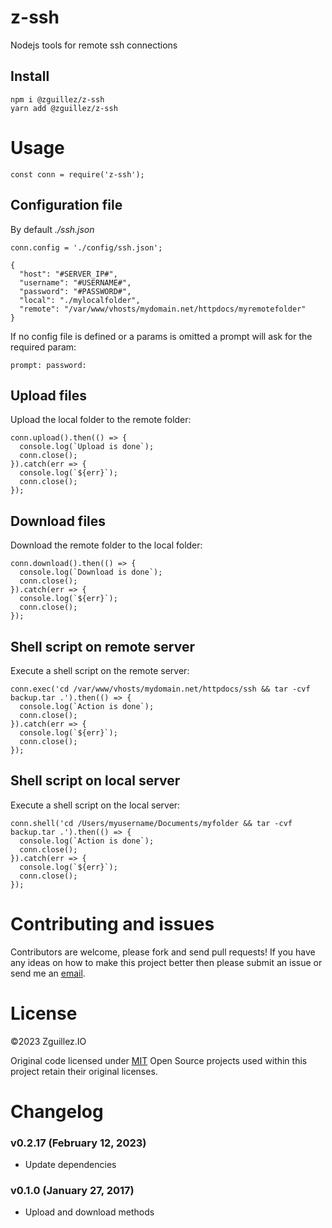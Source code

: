 # z-ssh

Nodejs tools for remote ssh connections

## Install

```
npm i @zguillez/z-ssh
yarn add @zguillez/z-ssh
```

# Usage

```
const conn = require('z-ssh');
```

## Configuration file

By default *./ssh.json*

```
conn.config = './config/ssh.json';
```

```
{
  "host": "#SERVER_IP#",
  "username": "#USERNAME#",
  "password": "#PASSWORD#",
  "local": "./mylocalfolder",
  "remote": "/var/www/vhosts/mydomain.net/httpdocs/myremotefolder"
}
```

If no config file is defined or a params is omitted a prompt will ask for the required param:

```
prompt: password:
```

## Upload files

Upload the local folder to the remote folder:

```
conn.upload().then(() => {
  console.log(`Upload is done`);
  conn.close();
}).catch(err => {
  console.log(`${err}`);
  conn.close();
});
```

## Download files

Download the remote folder to the local folder:

```
conn.download().then(() => {
  console.log(`Download is done`);
  conn.close();
}).catch(err => {
  console.log(`${err}`);
  conn.close();
});
```

## Shell script on remote server

Execute a shell script on the remote server:

```
conn.exec('cd /var/www/vhosts/mydomain.net/httpdocs/ssh && tar -cvf backup.tar .').then(() => {
  console.log(`Action is done`);
  conn.close();
}).catch(err => {
  console.log(`${err}`);
  conn.close();
});
```

## Shell script on local server

Execute a shell script on the local server:

```
conn.shell('cd /Users/myusername/Documents/myfolder && tar -cvf backup.tar .').then(() => {
  console.log(`Action is done`);
  conn.close();
}).catch(err => {
  console.log(`${err}`);
  conn.close();
});
```

# Contributing and issues

Contributors are welcome, please fork and send pull requests! If you have any ideas on how to make this project better
then please submit an issue or send me an [email](guillermo@delaiglesia.email).

# License

©2023 Zguillez.IO

Original code licensed under [MIT](https://en.wikipedia.org/wiki/MIT_License) Open Source projects used within this
project retain their original licenses.

# Changelog

### v0.2.17 (February 12, 2023)

* Update dependencies

### v0.1.0 (January 27, 2017)

* Upload and download methods
